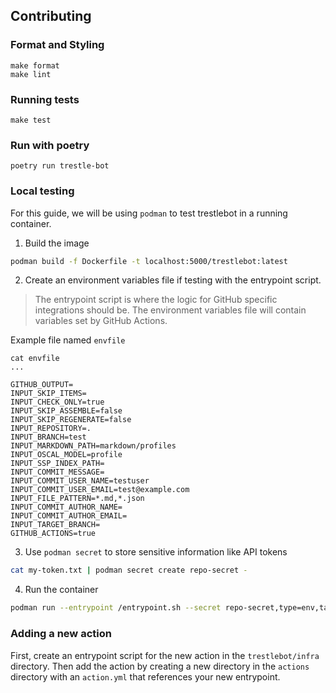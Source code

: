 ## Contributing

### Format and Styling

```
make format
make lint
```

### Running tests
```
make test
```

### Run with poetry
```
poetry run trestle-bot
```

### Local testing

For this guide, we will be using `podman` to test trestlebot in a running container.

1. Build the image

```bash
podman build -f Dockerfile -t localhost:5000/trestlebot:latest
```

2. Create an environment variables file if testing with the entrypoint script.

> The entrypoint script is where the logic for GitHub specific integrations should be. The environment variables file will contain variables set by GitHub Actions.

Example file named `envfile`

```
cat envfile
...

GITHUB_OUTPUT=
INPUT_SKIP_ITEMS=
INPUT_CHECK_ONLY=true
INPUT_SKIP_ASSEMBLE=false
INPUT_SKIP_REGENERATE=false
INPUT_REPOSITORY=.
INPUT_BRANCH=test
INPUT_MARKDOWN_PATH=markdown/profiles
INPUT_OSCAL_MODEL=profile
INPUT_SSP_INDEX_PATH=
INPUT_COMMIT_MESSAGE=
INPUT_COMMIT_USER_NAME=testuser
INPUT_COMMIT_USER_EMAIL=test@example.com
INPUT_FILE_PATTERN=*.md,*.json
INPUT_COMMIT_AUTHOR_NAME=
INPUT_COMMIT_AUTHOR_EMAIL=
INPUT_TARGET_BRANCH=
GITHUB_ACTIONS=true

```
3. Use `podman secret` to store sensitive information like API tokens

```bash
cat my-token.txt | podman secret create repo-secret -
```

4. Run the container

```bash
podman run --entrypoint /entrypoint.sh --secret repo-secret,type=env,target=GITHUB_TOKEN --env-file=envfile -v my-trestle-space:/data -w /data localhost:5000/trestlebot:latest
```

### Adding a new action

First, create an entrypoint script for the new action in the `trestlebot/infra` directory. Then add the action by creating a new directory in the `actions` directory with an `action.yml` that references your new entrypoint.